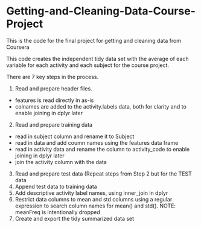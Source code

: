 # Getting-and-Cleaning-Data-Course-Project
This is the code for the final project for getting and cleaning data from Coursera

This code creates the independent tidy data set with the average of each variable for each activity and each subject for the course project.

There are 7 key steps in the process.

1. Read and prepare header files. 
  - features is read directly in as-is
  - colnames are added to the activity.labels data, both for clarity and to enable joining in dplyr later
2. Read and prepare training data
  - read in subject column and rename it to Subject
  - read in data and add coumn names using the features data frame
  - read in activity data and rename the column to activity_code to enable joining in dplyr later
  - join the activity column with the data
3. Read and prepare test data (Repeat steps from Step 2 but for the TEST data
4. Append test data to training data
5. Add descriptive activity label names, using inner_join in dplyr 
6. Restrict data columns to mean and std columns using a regular expression to search column names for mean() and std().  NOTE: meanFreq is intentionally dropped
7. Create and export the tidy summarized data set 
